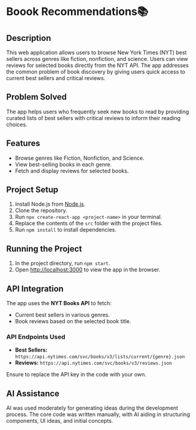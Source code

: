 # Boook Recommendations📚

## Description
This web application allows users to browse New York Times (NYT) best sellers across genres like fiction, nonfiction, and science. Users can view reviews for selected books directly from the NYT API. The app addresses the common problem of book discovery by giving users quick access to current best sellers and critical reviews.

## Problem Solved
The app helps users who frequently seek new books to read by providing curated lists of best sellers with critical reviews to inform their reading choices.

## Features
- Browse genres like Fiction, Nonfiction, and Science.
- View best-selling books in each genre.
- Fetch and display reviews for selected books.

## Project Setup
1. Install Node.js from [Node.js](https://nodejs.org/).
2. Clone the repository.
3. Run `npx create-react-app <project-name>` in your terminal.
4. Replace the contents of the `src` folder with the project files.
5. Run `npm install` to install dependencies.

## Running the Project
1. In the project directory, run `npm start`.
2. Open [http://localhost:3000](http://localhost:3000) to view the app in the browser.

## API Integration
The app uses the **NYT Books API** to fetch:
- Current best sellers in various genres.
- Book reviews based on the selected book title.

### API Endpoints Used
- **Best Sellers:** `https://api.nytimes.com/svc/books/v3/lists/current/{genre}.json`
- **Reviews:** `https://api.nytimes.com/svc/books/v3/reviews.json`

Ensure to replace the API key in the code with your own.

## AI Assistance
AI was used moderately for generating ideas during the development process. The core code was written manually, with AI aiding in structuring components, UI ideas, and initial concepts.
